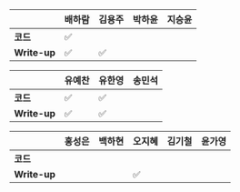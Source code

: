 |              | 배하람 | 김용주 | 박하윤 | 지승윤 |
| ------------ | ------ | ------ | ------ | ------|
| **코드**     |:white_check_mark:|  |        |        |
| **Write-up** |:white_check_mark:| :white_check_mark: |        |        |

| 				| 유예찬 | 유한영 | 송민석 |
| ------------  | ------ | ------ | ------ |
| **코드** 	   |:white_check_mark:|:white_check_mark:|		 |
| **Write-up** |:white_check_mark:|:white_check_mark:|		  |

|              | 홍성은 | 백하현 | 오지혜 | 김기철 | 윤가영 |
| ------------ | ------ | ------ | ------ | ------ | ------------ |
| **코드**     |||  |        |        |
| **Write-up** ||| :white_check_mark: |        |        |

